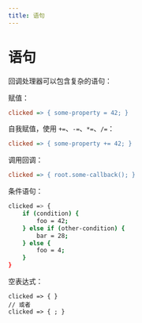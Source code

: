 ```yaml
---
title: 语句
---
```

# 语句

回调处理器可以包含复杂的语句：

赋值：

```ini
clicked => { some-property = 42; }
```

自我赋值，使用 `+=`、`-=`、`*=`、`/=`：

```ini
clicked => { some-property += 42; }
```

调用回调：

```ini
clicked => { root.some-callback(); }
```

条件语句：

```bash
clicked => {
    if (condition) {
        foo = 42;
    } else if (other-condition) {
        bar = 28;
    } else {
        foo = 4;
    }
}
```

空表达式：

```slint
clicked => { }
// 或者
clicked => { ; }
```